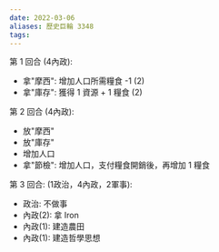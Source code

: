 ```yaml
---
date: 2022-03-06
aliases: 歷史巨輪 3348
tags: 
---
```



第 1 回合 (4內政):
- 拿"摩西": 增加人口所需糧食 -1 (2)
- 拿"庫存": 獲得 1 資源 + 1 糧食 (2)

第 2 回合 (4內政):
- 放"摩西"
- 放"庫存"
- 增加人口
- 拿"節檢": 增加人口，支付糧食開銷後，再增加 1 糧食

第 3 回合: (1政治，4內政，2軍事):
- 政治: 不做事
- 內政(2): 拿 Iron
- 內政(1): 建造農田
- 內政(1): 建造哲學思想

